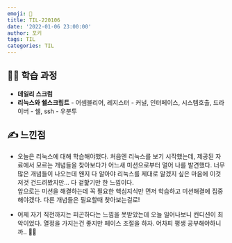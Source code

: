 ```yaml
---
emoji: 📝
title: TIL-220106
date: '2022-01-06 23:00:00'
author: 포키
tags: TIL
categories: TIL
---
```


## 👨‍💻 학습 과정

- **데일리 스크럼**
- **리눅스와 쉘스크립트** - 어셈블리어, 레지스터 - 커널, 인터페이스, 시스템호출, 드라이버 - 쉘, ssh - 우분투
  <br>

## ✍ 느낀점

- 오늘은 리눅스에 대해 학습해야했다. 처음엔 리눅스를 보기 시작했는데, 제공된 자료에서 모르는 개념들을 찾아보다가 어느새 미션으로부터 멀어 나를 발견했다.
  너무 많은 개념들이 나오는데 왠지 다 알아야 리눅스를 제대로 알겠지 싶은 마음에 이것저것 건드려봤지만... 다 겉핥기만 한 느낌이다.  
  앞으로는 미션을 해결하는데 꼭 필요한 핵심지식만 먼저 학습하고 미션해결에 집중해야겠다. 다른 개념들은 필요할때 찾아보는걸로!

- 어제 자기 직전까지는 피곤하다는 느낌을 못받았는데 오늘 일어나보니 컨디션이 최악이었다. 열정을 가지는건 좋지만 페이스 조절을 하자. 어차피 평생 공부해야하니까.. 🤣🤣
